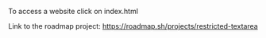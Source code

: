 To access a website click on index.html

Link to the roadmap project: https://roadmap.sh/projects/restricted-textarea
